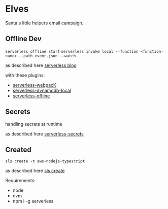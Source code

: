 # Elves

Santa's little helpers email campaign.

## Offline Dev

`serverless offline start`
`serverless invoke local --function <function-name> --path event.json --watch`

as described here [serverless blog](https://www.serverless.com/plugins/serverless-webpack)

with these plugins:
* [serverless-webpacK](https://github.com/serverless-heaven/serverless-webpacK)
* [serverless-dynamodb-local](https://github.com/99xt/serverless-dynamodb-local)
* [serverless-offline](https://github.com/dherault/serverless-offline)

## Secrets

handling secrets at runtime 

as described here [serverless-secrets](https://github.com/trek10inc/serverless-secrets)

## Created

`sls create -t aws-nodejs-typescript`

as described here [sls create](https://www.serverless.com/framework/docs/providers/aws/cli-reference/create/)

Requirements:

- node
- nvm
- npm i -g serverless

